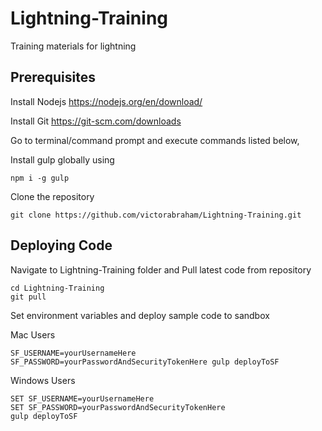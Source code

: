# Lightning-Training
Training materials for lightning

## Prerequisites

Install Nodejs
https://nodejs.org/en/download/

Install Git
https://git-scm.com/downloads

Go to terminal/command prompt and execute commands listed below,

Install gulp globally using 
``` 
npm i -g gulp 
```

Clone the repository
``` 
git clone https://github.com/victorabraham/Lightning-Training.git
```

## Deploying Code

Navigate to Lightning-Training folder and Pull latest code from repository
``` 
cd Lightning-Training
git pull
```

Set environment variables and deploy sample code to sandbox

Mac Users
```
SF_USERNAME=yourUsernameHere SF_PASSWORD=yourPasswordAndSecurityTokenHere gulp deployToSF
```

Windows Users
```
SET SF_USERNAME=yourUsernameHere 
SET SF_PASSWORD=yourPasswordAndSecurityTokenHere 
gulp deployToSF
```
